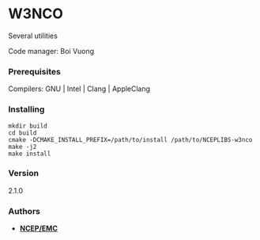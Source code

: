 # W3NCO

Several utilities

Code manager: Boi Vuong


### Prerequisites

Compilers: GNU | Intel | Clang | AppleClang 


### Installing

```
mkdir build
cd build
cmake -DCMAKE_INSTALL_PREFIX=/path/to/install /path/to/NCEPLIBS-w3nco
make -j2
make install
```


### Version

2.1.0


### Authors

* **[NCEP/EMC](NCEP.List.EMC.nceplibs.Developers@noaa.gov)**
